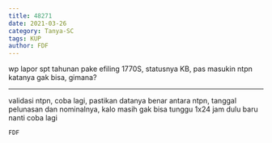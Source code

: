 ```yaml
---
title: 48271
date: 2021-03-26
category: Tanya-SC
tags: KUP
author: FDF
---
```


wp lapor spt tahunan pake efiling 1770S, statusnya KB, pas masukin ntpn katanya gak bisa, gimana?

---

validasi ntpn, coba lagi, pastikan datanya benar antara ntpn, tanggal pelunasan dan nominalnya, kalo masih gak bisa tunggu 1x24 jam dulu baru nanti coba lagi

`FDF`
